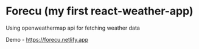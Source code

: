 # Forecu (my first react-weather-app)
Using openweathermap api for fetching weather data


Demo - https://forecu.netlify.app
